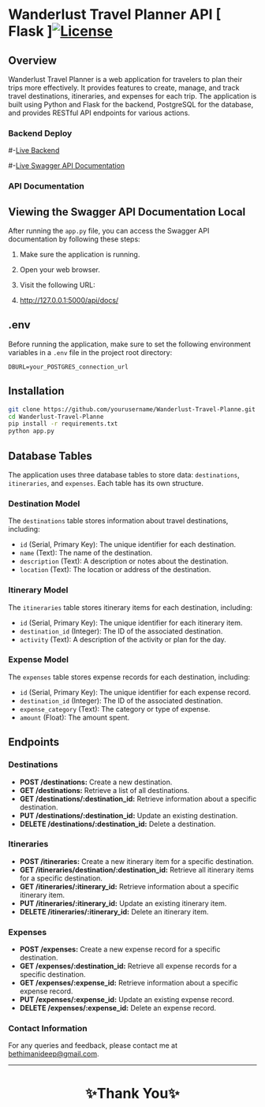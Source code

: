 #  Wanderlust Travel Planner API [ Flask ][![License](https://img.shields.io/badge/License-MIT-blue.svg)](https://opensource.org/licenses/MIT)
## Overview

Wanderlust Travel Planner is a web application for travelers to plan their trips more effectively. It provides features to create, manage, and track travel destinations, itineraries, and expenses for each trip. The application is built using Python and Flask for the backend, PostgreSQL for the database, and provides RESTful API endpoints for various actions.

### Backend Deploy
#-[Live Backend](https://travel-api-two.vercel.app/)    

#-[Live Swagger API Documentation](https://travel-api-two.vercel.app/api/docs/)

### API Documentation
## Viewing the Swagger API Documentation Local

After running the `app.py` file, you can access the Swagger API documentation by following these steps:

1. Make sure the application is running.

2. Open your web browser.

3. Visit the following URL:
4.  http://127.0.0.1:5000/api/docs/

## .env

Before running the application, make sure to set the following environment variables in a `.env` file in the project root directory:

```
DBURL=your_POSTGRES_connection_url
```
## Installation
   ```bash
  git clone https://github.com/yourusername/Wanderlust-Travel-Planne.git
  cd Wanderlust-Travel-Planne
  pip install -r requirements.txt
  python app.py
   ```

## Database Tables

The application uses three database tables to store data: `destinations`, `itineraries`, and `expenses`. Each table has its own structure.

### Destination Model

The `destinations` table stores information about travel destinations, including:

- `id` (Serial, Primary Key): The unique identifier for each destination.
- `name` (Text): The name of the destination.
- `description` (Text): A description or notes about the destination.
- `location` (Text): The location or address of the destination.

### Itinerary Model

The `itineraries` table stores itinerary items for each destination, including:

- `id` (Serial, Primary Key): The unique identifier for each itinerary item.
- `destination_id` (Integer): The ID of the associated destination.
- `activity` (Text): A description of the activity or plan for the day.

### Expense Model

The `expenses` table stores expense records for each destination, including:

- `id` (Serial, Primary Key): The unique identifier for each expense record.
- `destination_id` (Integer): The ID of the associated destination.
- `expense_category` (Text): The category or type of expense.
- `amount` (Float): The amount spent.


## Endpoints

### Destinations

- **POST /destinations:** Create a new destination.
- **GET /destinations:** Retrieve a list of all destinations.
- **GET /destinations/:destination_id:** Retrieve information about a specific destination.
- **PUT /destinations/:destination_id:** Update an existing destination.
- **DELETE /destinations/:destination_id:** Delete a destination.

### Itineraries

- **POST /itineraries:** Create a new itinerary item for a specific destination.
- **GET /itineraries/destination/:destination_id:** Retrieve all itinerary items for a specific destination.
- **GET /itineraries/:itinerary_id:** Retrieve information about a specific itinerary item.
- **PUT /itineraries/:itinerary_id:** Update an existing itinerary item.
- **DELETE /itineraries/:itinerary_id:** Delete an itinerary item.

### Expenses

- **POST /expenses:** Create a new expense record for a specific destination.
- **GET /expenses/:destination_id:** Retrieve all expense records for a specific destination.
- **GET /expenses/:expense_id:** Retrieve information about a specific expense record.
- **PUT /expenses/:expense_id:** Update an existing expense record.
- **DELETE /expenses/:expense_id:** Delete an expense record.


### Contact Information

For any queries and feedback, please contact me at [bethimanideep@gmail.com](mailto:bethimanideep@gmail.com).

---

<h1 align="center">✨Thank You✨</h1>

